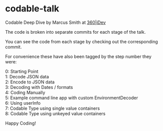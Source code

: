 # codable-talk

Codable Deep Dive by Marcus Smith at [360|iDev](https://360idev.com/)

The code is broken into separate commits for each stage of the talk. 

You can see the code from each stage by checking out the corresponding commit.

For convenience these have also been tagged by the step number they were:

0: Starting Point  
1: Decode JSON data  
2: Encode to JSON data  
3: Decoding with Dates / formats  
4: Coding Manually  
5: Example command line app with custom EnvironmentDecoder  
6: Using userInfo  
7: Codable Type using single value containers  
8: Codable Type using unkeyed value containers  

Happy Coding!
